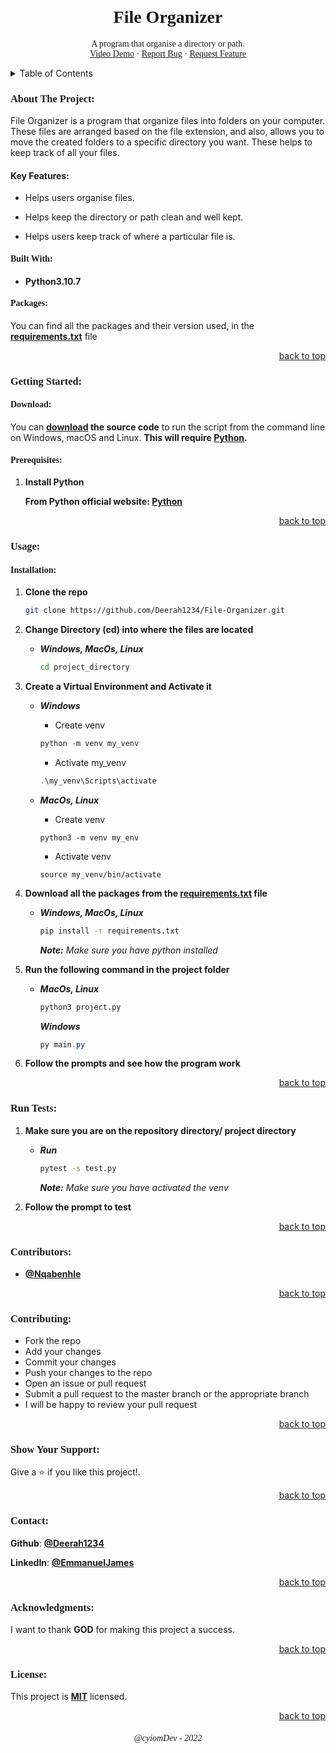 <!-- PROJECT HEADER -->
<br/>
<div align="center">

  <h1 style="font-family:verdana;" align="center">File Organizer</h1>

  <p style="font-family:verdana;" align="center">
    A program that organise a directory or path.
    <!-- Video Demo -->
    <br/>
    <a  style="font-family:verdana;" href="">Video Demo</a>
    ·
    <!-- Report Bug -->
    <a style="font-family:verdana;" href="https://github.com/Deerah1234/File-Organizer/issues">Report Bug</a>
    ·
    <!-- Request Feature -->
    <a style="font-family:verdana;" href="https://github.com/Deerah1234/File-Organizer/issues">Request Feature</a>
  </p>
</div>

<!-- TABLE OF CONTENTS -->
<details>
  <summary>Table of Contents</summary>
  <ol>
    <li>
      <a href="https://github.com/Deerah1234/File-Organizer#about-the-project">About The Project</a>
      <ul>
        <li><a href="https://github.com/Deerah1234/File-Organizer#built-with">Built With</a></li>
      </ul>
      <ul>
        <li><a href="https://github.com/Deerah1234/File-Organizer#packages">Packages</a></li>
      </ul>
    </li>
    <li>
      <a href="https://github.com/Deerah1234/File-Organizer#getting-started">Getting Started</a>
      <ul>
        <li><a href="https://github.com/Deerah1234/File-Organizer#prerequisites">Prerequisites</a></li>
      </ul>
    </li>
    <li>
      <a href="https://github.com/Deerah1234/File-Organizer#usage">Usage</a>
      <ul>
        <li><a href="https://github.com/Deerah1234/File-Organizer#installation">Installation</a></li>
      </ul>
    </li>
    <li><a href="https://github.com/Deerah1234/File-Organizer#run-tests">Run Tests</a></li>
    <li><a href="https://github.com/Deerah1234/File-Organizer#contributors">Contributors</a></li>
    <li><a href="https://github.com/Deerah1234/File-Organizer#contributing">Contributing</a></li>
    <li><a href="https://github.com/Deerah1234/File-Organizer#show-your-support:">Show Your Support</a></li>  
    <li><a href="https://github.com/Deerah1234/File-Organizer#contact">Contact</a></li>
    <li><a href="https://github.com/Deerah1234/File-Organizer#acknowledgments">Acknowledgments</a></li>
  </ol>
</details>


<!-- ABOUT THE PROJECT -->
<h3 style="font-family:verdana;">About The Project:</h3>

<p style="font-family:verdana;">

File Organizer is a program that organize files into folders on your computer. These files are arranged based on the file extension, and also, allows you to move the created folders to a specific directory you want. These helps to keep track of all your files.

#### Key Features:
* Helps users organise files.

* Helps keep the directory or path clean and well kept. 

* Helps users keep track of where a particular file is.


</p> 


<!-- BUILT WITH -->
<h4 style="font-family:verdana;">Built With:</h4>

* **Python3.10.7**


<!-- PACKAGES -->
<h4 style="font-family:verdana;">Packages:</h4>
<p style="font-family:verdana;">

You can find all the packages and their version used, in the **[requirements.txt](https://github.com/Deerah1234/File-Organizer/blob/main/Project/requirements.txt)** file

</p>
<p align="right"><a href="https://github.com/Deerah1234/File-Organizer#file-organizer">back to top</a></p>


<!-- GETTING STARTED -->
<h3 style="font-family:verdana;">Getting Started:</h3>

<!-- DOWNLOAD -->
<h4 style="font-family:verdana;">Download:</h4>

You can **[download](https://github.com/Deerah1234/File-Organizer/archive/refs/heads/main.zip) the source code** to run the script from the command line on Windows, macOS and Linux. **This will require [Python](https://www.python.org/downloads/).**

<!-- PREREQUISITES -->
<h4 style="font-family:verdana;">Prerequisites:</h4>
<p style="font-family:verdana;">

1. **Install Python**
    
    **From Python official website: [Python](https://www.python.org/downloads/)**
</p>
<p align="right"><a href="https://github.com/Deerah1234/File-Organizer#file-organizer">back to top</a></p>


<!-- USAGE -->
<h3 style="font-family:verdana;">Usage:</h3>

<!-- INSTALLATION -->
<h4 style="font-family:verdana;">Installation:</h4>
<p style="font-family:verdana;">

1. **Clone the repo**

   ```sh
   git clone https://github.com/Deerah1234/File-Organizer.git
   ```

2. **Change Directory (cd) into where the files are located**
    - _**Windows, MacOs, Linux**_

      ```sh
      cd project_directory
      ```

3. **Create a Virtual Environment and Activate it**
    - _**Windows**_
        
        * Create venv
      ```powershell
      python -m venv my_venv
      ```
      * Activate my_venv
      ```powershell
      .\my_venv\Scripts\activate
      ```
    - _**MacOs, Linux**_

      * Create venv
      ```shell
      python3 -m venv my_env
      ```
      * Activate venv
      ```shell
      source my_venv/bin/activate
      ```

4. **Download all the packages from the **[requirements.txt](https://github.com/Deerah1234/File-Organizer/blob/main/Project/requirements.txt)** file**
    - _**Windows, MacOs, Linux**_

      ```sh
      pip install -r requirements.txt
      ```
      _**Note:** Make sure you have python installed_ 

5. **Run the following command in the project folder**
    - _**MacOs, Linux**_

      ```sh
      python3 project.py
      ```
      _**Windows**_
      ```powershell
      py main.py
      ```
6. **Follow the prompts and see how the program work**
</p>
<p align="right"><a href="https://github.com/Deerah1234/File-Organizer#file-organizer">back to top</a></p>


<!-- RUN TEST -->
<h3 style="font-family:verdana;">Run Tests:</h3>
<p style="font-family:verdana;">

1. **Make sure you are on the repository directory/ project directory**
   - _**Run**_
      
      ```sh
     pytest -s test.py
     ```
     _**Note:** Make sure you have activated the venv_
   
2. **Follow the prompt to test**
</p>
<p align="right"><a href="https://github.com/Deerah1234/File-Organizer#file-organizer">back to top</a></p>


<!-- CONTRIBUTORS -->
<h3 style="font-family:verdana;">Contributors:</h3>
<p style="font-family:verdana;">

* **[@Nqabenhle](https://github.com/nqabenhle)**
</p>
<p align="right"><a href="https://github.com/Deerah1234/File-Organizer#file-organizer">back to top</a></p>


<!-- CONTRIBUTING -->
<h3 style="font-family:verdana;">Contributing:</h3>
<p style="font-family:verdana;">

- Fork the repo
- Add your changes
- Commit your changes
- Push your changes to the repo
- Open an issue or pull request
- Submit a pull request to the master branch or the appropriate branch
- I will be happy to review your pull request
</p>
<p align="right"><a href="https://github.com/Deerah1234/File-Organizer#file-organizer">back to top</a></p>

<!-- SHOW YOUR SUPPORT -->
<h3 style="font-family:verdana;">Show Your Support:</h3>
<p style="font-family:verdana;">

Give a :star: if you like this project!.
</p>
<p align="right"><a href="https://github.com/Deerah1234/File-Organizer#file-organizer">back to top</a></p>

<!-- CONTACT -->
<h3 style="font-family:verdana;">Contact:</h3>
<p style="font-family:verdana;">

**Github**: **[@Deerah1234](https://twitter.com/deerah1234)**

**LinkedIn**: **[@EmmanuelJames](https://www.linkedin.com/in/emmanuel-james-0418b323b/)**
</p>
<p align="right"><a href="https://github.com/Deerah1234/File-Organizer#file-organizer">back to top</a></p>


<!-- ACKNOWLEDGMENTS -->
<h3 style="font-family:verdana;">Acknowledgments:</h3>
<p style="font-family:verdana;">

I want to thank **GOD** for making this project a success.
</p>
<p align="right"><a href="https://github.com/Deerah1234/File-Organizer#file-organizer">back to top</a></p>

<!-- LICENSE -->
<h3 style="font-family:verdana;">License:</h3>
<p style="font-family:verdana;">

This project is **[MIT](https://github.com/Deerah1234/File-Organizer/blob/main/LICENSE)** licensed. 
</p>
<p align="right"><a href="https://github.com/Deerah1234/File-Organizer#file-organizer">back to top</a></p>


<h6 style="font-family:verdana;" align="center"><em>@cyiomDev - 2022<em></h6>
